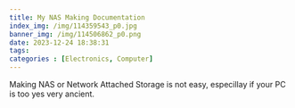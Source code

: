 ```yaml
---
title: My NAS Making Documentation
index_img: /img/114359543_p0.jpg
banner_img: /img/114506862_p0.png
date: 2023-12-24 18:38:31
tags:
categories : [Electronics, Computer]
---
```


Making NAS or Network Attached Storage is not easy, especillay if your PC is too yes very ancient.